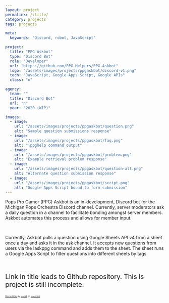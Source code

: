 ```yaml
---
layout: project
permalink: /:title/
category: projects
tags: projects

meta:
  keywords: "Discord, robot, JavaScript"

project:
  title: "PPG Askbot"
  type: "Discord Bot"
  role: "Developer"
  url: "https://github.com/PPG-Helpers/PPG-Askbot"
  logo: "/assets/images/projects/ppgaskbot/discord-v1.png"
  tech: "JavaScript, Google Apps Script, Google APIs"
  class: "n"

agency:
  team: ""
  title: "Discord Bot"
  url: "n"
  year: "2020 (WIP)"

images:
  - image:
    url: "/assets/images/projects/ppgaskbot/question.png"
    alt: "Sample question submissions response"
  - image:
    url: "/assets/images/projects/ppgaskbot/faq.png"
    alt: "!ppghelp command output"
  - image:
    url: "/assets/images/projects/ppgaskbot/problem.png"
    alt: "Example retrieval problem response"
  - image:
    url: "/assets/images/projects/ppgaskbot/question-alt.png"
    alt: "Alternate question submission response"
  - image:
    url: "/assets/images/projects/ppgaskbot/script.png"
    alt: "Google Apps Script bound to form submission"
---
```

<p>Pops Pro Gamer (PPG) Askbot is an in-development, Discord bot for the Michigan Pops Orchestra Discord channel. Currently, server moderators ask a daily question in a channel to facilitate bonding amongst server members. Askbot automates this process and allows for member input.</p>
<br>
<p>Currently, Askbot pulls a question using Google Sheets API v4 from a sheet once a day and asks it in the ask channel. It accepts new questions from users via the !askppg command and adds them to the sheet. The sheet runs a Google Apps Script to filter questions into different sheets by tags.</p>
<br>

<p style="font-size: 1.3rem">Link in title leads to Github repository. This is project is still incomplete.</p>

<div style="font-size: 0.4rem"><a href="https://iconscout.com/icons/discord" target="_blank">Discord Icon</a> by <a href="https://iconscout.com/contributors/icons8">Icons8</a> on <a href="https://iconscout.com">Iconscout</a></div>


